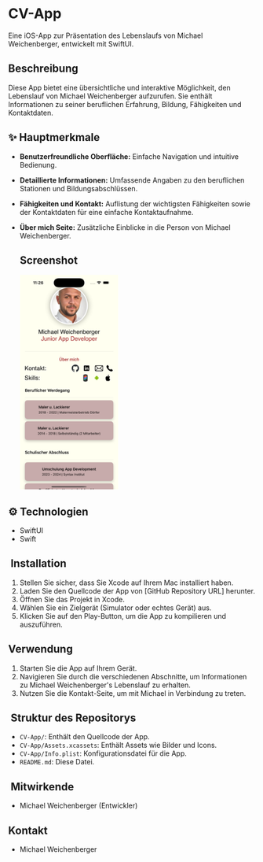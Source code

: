 # CV-App

Eine iOS-App zur Präsentation des Lebenslaufs von Michael Weichenberger, entwickelt mit SwiftUI.

## Beschreibung

Diese App bietet eine übersichtliche und interaktive Möglichkeit, den Lebenslauf von Michael Weichenberger aufzurufen. Sie enthält Informationen zu seiner beruflichen Erfahrung, Bildung, Fähigkeiten und Kontaktdaten.

## ✨ Hauptmerkmale

*   **Benutzerfreundliche Oberfläche:** 
    Einfache Navigation und intuitive Bedienung.
*   **Detaillierte Informationen:** 
    Umfassende Angaben zu den beruflichen Stationen und Bildungsabschlüssen.
*   **Fähigkeiten und Kontakt:** 
    Auflistung der wichtigsten Fähigkeiten sowie der Kontaktdaten für eine einfache Kontaktaufnahme.
*   **Über mich Seite:** 
    Zusätzliche Einblicke in die Person von Michael Weichenberger.

    ## Screenshot
    <img src="03-01-Lebenslauf/HomescreenCVapp.png" alt="Homescreen CV" width="200"/>

## ⚙️ Technologien

*   SwiftUI
*   Swift

## ️ Installation

1.  Stellen Sie sicher, dass Sie Xcode auf Ihrem Mac installiert haben.
2.  Laden Sie den Quellcode der App von [GitHub Repository URL] herunter.
3.  Öffnen Sie das Projekt in Xcode.
4.  Wählen Sie ein Zielgerät (Simulator oder echtes Gerät) aus.
5.  Klicken Sie auf den Play-Button, um die App zu kompilieren und auszuführen.

##  Verwendung

1.  Starten Sie die App auf Ihrem Gerät.
2.  Navigieren Sie durch die verschiedenen Abschnitte, um Informationen zu Michael Weichenberger's Lebenslauf zu erhalten.
3.  Nutzen Sie die Kontakt-Seite, um mit Michael in Verbindung zu treten.

## ️ Struktur des Repositorys

*   `CV-App/`: Enthält den Quellcode der App.
*   `CV-App/Assets.xcassets`: Enthält Assets wie Bilder und Icons.
*   `CV-App/Info.plist`: Konfigurationsdatei für die App.
*   `README.md`: Diese Datei.

## ‍ Mitwirkende

*   Michael Weichenberger (Entwickler)

##  Kontakt

*   Michael Weichenberger

